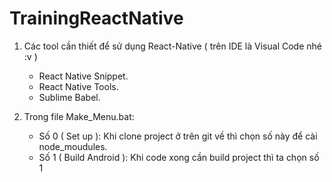 # TrainingReactNative

1. Các tool cần thiết để sử dụng React-Native ( trên IDE là Visual Code nhé :v )
    + React Native Snippet.
    + React Native Tools.
    + Sublime Babel. 

2. Trong file Make_Menu.bat:
    + Số 0 ( Set up ): Khi clone project ở trên git về thì chọn số này để cài node_moudules.
    + Số 1 ( Build Android ): Khi code xong cần build project thì ta chọn số 1